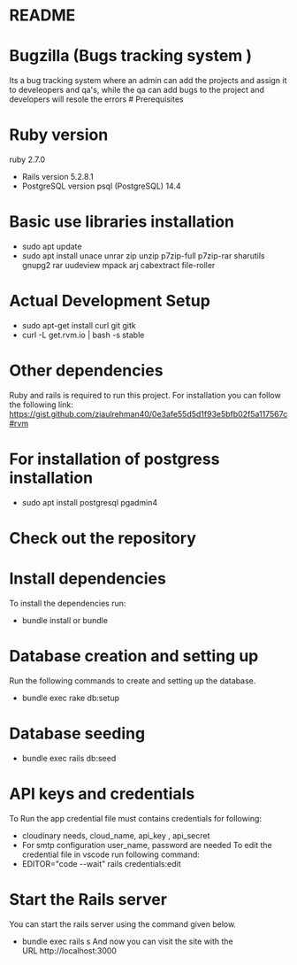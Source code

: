 # README
# Bugzilla (Bugs tracking system )
Its a bug tracking system where an admin can add the projects and assign it to develeopers and qa's, while the qa can add bugs to the project and
developers will resole the errors # Prerequisites
# Ruby version
ruby 2.7.0
* Rails version
5.2.8.1
* PostgreSQL version
psql (PostgreSQL) 14.4
# Basic use libraries installation
* sudo apt update
* sudo apt install unace unrar zip unzip p7zip-full p7zip-rar sharutils gnupg2 rar uudeview mpack arj cabextract file-roller
# Actual Development Setup
* sudo apt-get install curl git gitk
* curl -L get.rvm.io | bash -s stable
# Other dependencies
Ruby and rails is required to run this project. For installation you can follow the following link:
https://gist.github.com/ziaulrehman40/0e3afe55d5d1f93e5bfb02f5a117567c#rvm
# For installation of postgress installation
* sudo apt install postgresql pgadmin4
# Check out the repository

# Install dependencies
To install the dependencies run:
* bundle install or bundle
# Database creation and setting up
Run the following commands to create and setting up the database.
* bundle exec rake db:setup
# Database seeding
* bundle exec rails db:seed
# API keys and credentials
To Run the app credential file must contains credentials for following:
* cloudinary needs, cloud_name, api_key , api_secret
* For smtp configuration user_name, password are needed
To edit the credential file in vscode run following command:
* EDITOR="code --wait" rails credentials:edit
# Start the Rails server
You can start the rails server using the command given below.
* bundle exec rails s
And now you can visit the site with the URL http://localhost:3000
